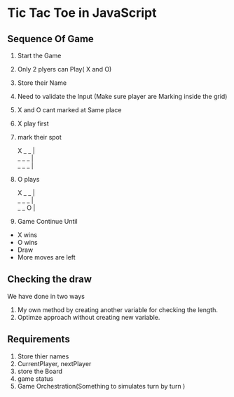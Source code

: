 
# Tic Tac Toe in JavaScript



## Sequence Of Game
1. Start the Game
2. Only 2 plyers can Play( X and O)
3. Store their Name

4. Need to validate the Input (Make sure player are Marking inside the grid)
5. X and O cant marked at Same place
6. X play first
7. mark their spot 
    
     X _ _  | <br>
     _ _ _  | <br>
     _ _ _  | <br>

8. O plays 
  
    
     X _ _  | <br>
     _ _ _  | <br>
     _ _ O  | <br>

9. Game Continue Until 
  - X wins
  - O wins
  - Draw
  - More moves are left

## Checking the draw 
  We have done in  two ways  
  1. My own method by creating another variable for checking the length.
  2. Optimze approach without creating new variable. 

## Requirements

1. Store thier names
2. CurrentPlayer, nextPlayer
3. store the Board
4. game status
5. Game Orchestration(Something to simulates turn by turn )
